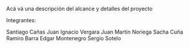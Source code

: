 Acá vá una descripción del alcance y detalles del proyecto

Integrantes:


Santiago Cañas
Juan Ignacio Vergara
Juan Martin Noriega
Sacha Cuña
Ramiro Barra
Edgar Montenegro
Sergio Sotelo
